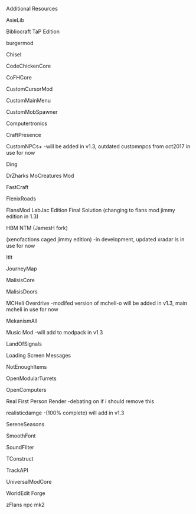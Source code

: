 Additional Resources

AsieLib

Bibliocraft TaP Edition

burgermod

Chisel

CodeChickenCore

CoFHCore

CustomCursorMod

CustomMainMenu

CustomMobSpawner

Computertronics

CraftPresence

CustomNPCs+ -will be added in v1.3, outdated customnpcs from oct2017 in use for now

Ding

DrZharks MoCreatures Mod

FastCraft

FlenixRoads

FlansMod LabJac Edition Final Solution (changing to flans mod jimmy edition in 1.3)

HBM NTM (JamesH fork)

(xenofactions caged jimmy edition) -in development, updated xradar is in use for now

Itlt

JourneyMap

MalisisCore

MalisisDoors

MCHeli Overdrive -modifed version of mcheli-o will be added in v1.3, main mcheli in use for now

MekanismAll

Music Mod -will add to modpack in v1.3

LandOfSignals

Loading Screen Messages

NotEnoughItems

OpenModularTurrets

OpenComputers

Real First Person Render -debating on if i should remove this

realisticdamge -(100% complete) will add in v1.3 

SereneSeasons

SmoothFont

SoundFilter

TConstruct

TrackAPI

UniversalModCore

WorldEdit Forge

zFlans npc mk2
